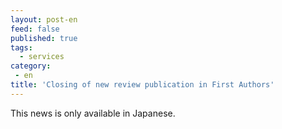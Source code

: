 ```yaml
---
layout: post-en
feed: false
published: true
tags:
  - services
category:
 - en
title: 'Closing of new review publication in First Authors'
---
```

This news is only available in Japanese.
